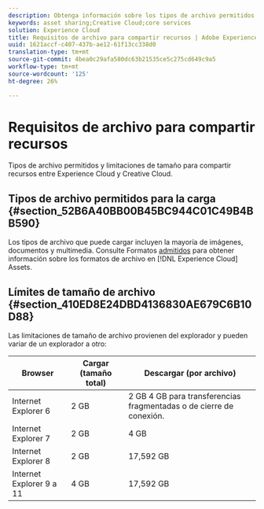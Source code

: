 ```yaml
---
description: Obtenga información sobre los tipos de archivo permitidos y las limitaciones de tamaño para compartir recursos entre Adobe Experience Cloud y Creative Cloud.
keywords: asset sharing;Creative Cloud;core services
solution: Experience Cloud
title: Requisitos de archivo para compartir recursos | Adobe Experience Cloud
uuid: 1621accf-c407-437b-ae12-61f13cc338d0
translation-type: tm+mt
source-git-commit: 4bea0c29afa580dc63b21535ce5c275cd649c9a5
workflow-type: tm+mt
source-wordcount: '125'
ht-degree: 26%

---
```



# Requisitos de archivo para compartir recursos

Tipos de archivo permitidos y limitaciones de tamaño para compartir recursos entre Experience Cloud y Creative Cloud.

## Tipos de archivo permitidos para la carga {#section_52B6A40BB00B45BC944C01C49B4BB590}

Los tipos de archivo que puede cargar incluyen la mayoría de imágenes, documentos y multimedia. Consulte Formatos [admitidos](https://helpx.adobe.com/experience-manager/brand-portal/using/brand-portal-supported-formats.html) para obtener información sobre los formatos de archivo en [!DNL Experience Cloud] Assets.

## Límites de tamaño de archivo {#section_410ED8E24DBD4136830AE679C6B10D88}

Las limitaciones de tamaño de archivo provienen del explorador y pueden variar de un explorador a otro:

| Browser | Cargar (tamaño total) | Descargar (por archivo) |
|--- |--- |--- |
| Internet Explorer 6 | 2 GB   | 2 GB 4 GB para transferencias fragmentadas o de cierre de conexión. |
| Internet Explorer 7 | 2 GB   | 4 GB   |
| Internet Explorer 8 | 2 GB   | 17,592 GB   |
| Internet Explorer 9 a 11 | 4 GB   | 17,592 GB   |
